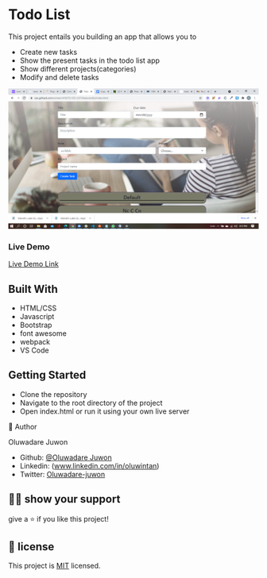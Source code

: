 # Todo List

This project entails you building an app that allows you to

- Create new tasks 
- Show the present tasks in the todo list app
- Show different projects(categories)
- Modify and delete tasks


![Projects Screenshot](./img/screenshot97.png)

### Live Demo

[Live Demo Link](https://raw.githack.com/wintan1418/TO-DO-LIST/feature/dist/index.html)

## Built With

- HTML/CSS
- Javascript
- Bootstrap
- font awesome
- webpack
- VS Code


## Getting Started

- Clone the repository
- Navigate to the root directory of the project
- Open index.html or run it using your own live server

👤 Author

Oluwadare Juwon

- Github: [@Oluwadare Juwon](https://github.com/wintan1418)
- Linkedin: (www.linkedin.com/in/oluwintan)
- Twitter: [Oluwadare-juwon](https://twitter.com/@oluwadarejuwon)


## 🙋‍♂ show your support

give a ⭐️ if you like this project!

## 📝 license



This project is [MIT](LICENSE) licensed.
